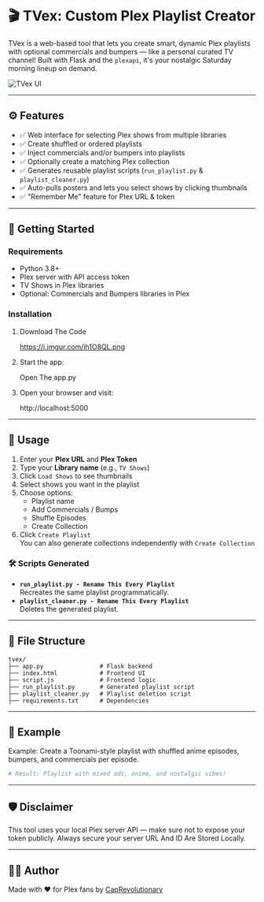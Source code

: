 # 🎬 TVex: Custom Plex Playlist Creator

TVex is a web-based tool that lets you create smart, dynamic Plex playlists with optional commercials and bumpers — like a personal curated TV channel! Built with Flask and the `plexapi`, it's your nostalgic Saturday morning lineup on demand.

![TVex UI](https://i.imgur.com/HkPUNyB.png)

---

## ⚙️ Features

- ✅ Web interface for selecting Plex shows from multiple libraries
- ✅ Create shuffled or ordered playlists
- ✅ Inject commercials and/or bumpers into playlists
- ✅ Optionally create a matching Plex collection
- ✅ Generates reusable playlist scripts (`run_playlist.py` & `playlist_cleaner.py`)
- ✅ Auto-pulls posters and lets you select shows by clicking thumbnails
- ✅ "Remember Me" feature for Plex URL & token

---

## 🚀 Getting Started

### Requirements

- Python 3.8+
- Plex server with API access token
- TV Shows in Plex libraries
- Optional: Commercials and Bumpers libraries in Plex

### Installation

1. Download The Code 

   https://i.imgur.com/ih1O8QL.png
  
2. Start the app:

   Open The app.py

3. Open your browser and visit:  

   http://localhost:5000
 

---

## 🧠 Usage

1. Enter your **Plex URL** and **Plex Token**
2. Type your **Library name** (e.g., `TV Shows`)
3. Click `Load Shows` to see thumbnails
4. Select shows you want in the playlist
5. Choose options:
   - Playlist name
   - Add Commercials / Bumps
   - Shuffle Episodes
   - Create Collection
6. Click `Create Playlist`  
   You can also generate collections independently with `Create Collection`

### 🛠 Scripts Generated

- **`run_playlist.py - Rename This Every Playlist`**  
  Recreates the same playlist programmatically.
- **`playlist_cleaner.py - Rename This Every Playlist`**  
  Deletes the generated playlist.

---

## 📁 File Structure

```
tvex/
├── app.py                # Flask backend
├── index.html            # Frontend UI
├── script.js             # Frontend logic
├── run_playlist.py       # Generated playlist script
├── playlist_cleaner.py   # Playlist deletion script
├── requirements.txt      # Dependencies
```

---

## 🧪 Example

Example: Create a Toonami-style playlist with shuffled anime episodes, bumpers, and commercials per episode.

```bash
# Result: Playlist with mixed ads, anime, and nostalgic vibes!
```

---


## 🛡️ Disclaimer

This tool uses your local Plex server API — make sure not to expose your token publicly. Always secure your server URL And ID Are Stored Locally.

---

## 🧑‍💻 Author

Made with ❤️ for Plex fans by [CapRevolutionary](https://github.com/CapRevolutionary)
